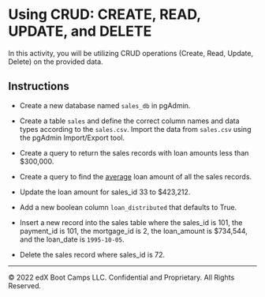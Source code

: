 # Using CRUD: CREATE, READ, UPDATE, and DELETE

In this activity, you will be utilizing CRUD operations (Create, Read, Update, Delete) on the provided data.

## Instructions

* Create a new database named `sales_db` in pgAdmin.

* Create a table `sales` and define the correct column names and data types according to the `sales.csv`. Import the data from `sales.csv` using the pgAdmin Import/Export tool.

* Create a query to return the sales records with loan amounts less than $300,000.

* Create a query to find the [average](https://www.w3schools.com/sql/sql_count_avg_sum.asp) loan amount of all the sales records.

* Update the loan amount for sales_id 33 to $423,212.

* Add a new boolean column `loan_distributed` that defaults to True.

* Insert a new record into the sales table where the sales_id is 101, the payment_id is 101, the mortgage_id is 2, the loan_amount is $734,544, and the loan_date is `1995-10-05`.

* Delete the sales record where sales_id is 72.

---

© 2022 edX Boot Camps LLC. Confidential and Proprietary. All Rights Reserved.
